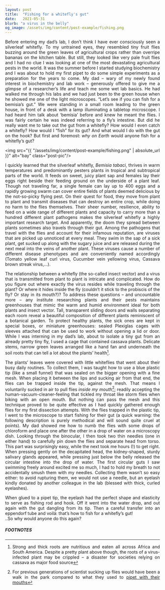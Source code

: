 ```yaml
---
layout: post
title:  "Fishing for a whitefly's gut"
date:   2021-05-31
blurb: "a virus in the belly"
og_image: /assets/img/content/post-example/fishing.png
---
```

<style>body {text-align: justify}</style>

Before entering my dad’s lab, I don’t think I have ever consciously seen a silverleaf whitefly. To my untrained eyes, they resembled tiny fruit flies buzzing around the green leaves of agricultural crops rather than overripe bananas on the kitchen table. But still, they looked like very pale fruit flies and I had no clue I was looking at one of the most devastating agricultural pests in the world. It was the summer before I started studying biochemistry and I was about to hold my first pipet to do some simple experiments as a preparation for the years to come. My dad – wary of my newly found interest in biochemistry and lab work – generously offered to give me a glimpse of a researcher’s life and teach me some wet lab basics. He had walked me through his labs and we had just been to the green house when he showed me one of the light microscopes. “Let’s see if you can fish for a bemisia’s gut.” We were standing in a small room leading to the green house, in front of a desk with a lamp illuminating a tabletop microscope. I had heard him talk about ‘bemisia’ before and knew he meant the flies. I was fairly certain he was indeed referring to a fly’s intestine. But did he really want me to take out the gut from a whitefly? How would I even catch a whitefly? How would I “fish” for its gut? And what would I do with the gut on the hook? But first and foremost: *why on Earth* would anyone fish for a whitefly’s gut?

<img src="{{ "/assets/img/content/post-example/fishing.png" | absolute_url }}" alt="bay" class="post-pic"/>

I quickly learned that the silverleaf whitefly, *Bemisia tabaci*, thrives in warm temperatures and predominantly pesters plants in tropical and subtropical parts of the world. It feeds on sweet, juicy plant sap and females lay their eggs right beside their feeding ground on the underside of a plant leaf. Though not traveling far, a single female can lay up to 400 eggs and a rapidly growing swarm can cover entire fields of plants deemed delicious by the not-so-picky flying pest. On their quest for food, they move from plant to plant and transmit diseases that can destroy an entire crop, while doing no harm to the flies themselves. Their sheer number, resilience, ability to feed on a wide range of different plants and capacity to carry more than a hundred different plant pathogens makes the silverleaf whitefly a highly important research target. And apparently, the doom they spread between plants sometimes also travels through their gut.
Among the pathogens that travel with the flies and account for their infamous reputation, are viruses that are picked up unnoticed at every meal. They swim in the sap of a sick plant, get sucked up along with the sugary juice and are released during the next meal into the veins of another plant. These viruses cause a number of different disease phenotypes and are conveniently named accordingly (Tomato yellow leaf curl virus, Cucumber vein yellowing virus, Cassava brown streak virus,…).


The relationship between a whitefly (the so-called insect vector) and a virus that is transmitted from plant to plant is intricate and complicated. How do you figure out where exactly the virus resides while traveling through the plant? Or where it hides inside the fly (couldn’t it stick to the probiscis of the fly? Or stay in its mouth?)? 
To address these questions – and uncountable more – any institute researching plants and their pests maintains greenhouses that mimic the warm and humid environment ideal for both plants and insect vector. Tall, transparent sliding doors and walls separating each room reveal a beautiful composition of different plants reminiscent of a botanical garden. To protect healthy plants, the sick ones are kept in special boxes, or miniature greenhouses: sealed Plexiglas cages with sleeves attached that can be used to work without opening a lid or door. While I was interning in my dad’s lab, about to isolate a tiny gut from an already pretty tiny fly, I used a cage that contained cassava plants. Delicate stems, narrow green leaves arranged like a hand fan and underneath the soil roots that can tell a lot about the plants’ health[^1]. 

The plants’ leaves were covered with little whiteflies that went about their busy daily routines. To collect them, I was taught how to use a blue plastic tip (like a small funnel) that was sealed on the bigger opening with a fine mesh. When placing it between the lips and sucking air from that end, the flies can be trapped inside the tip, against the mesh. That means I voluntarily sucked in air to pull flies *inside my mouth*[^2]; readily accepting the human-vacuum-cleaner-feeling that tickled my throat like storm flies when biking with an open mouth. But nothing can pass the mesh and this technique proved to be quite effective as I had quickly gathered enough flies for my first dissection attempts. With the flies trapped in the plastic tip, I went to the microscope to start fishing for their gut (a quick warning: the following description is purely methodical and will sound quite cruel at points). My dad showed me how to numb the flies with some drops of chloroform and place one after the other in a drop of water on a microscopy dish. Looking through the binocular, I then took two thin needles (one in either hand) to carefully pin down the flies and separate head from torso. This part was surprisingly easy, while the next took me hours (!) to get right. When pressing gently on the decapitated head, the kidney-shaped, sturdy salivary glands appeared, while pressing just below the belly released the circular intestine into the drop of water. The first circular guts I saw swimming freely around excited me so much, I had to hold my breath to not accidentally smush them with my needles. Collecting them wasn’t so easy either: to avoid rupturing them, we would not use a needle, but an eyelash kindly donated by another colleague in the lab (blessed with thick, curled eyelashes). 

When glued to a pipet tip, the eyelash had the perfect shape and elasticity to serve as fishing rod and hook. Off it went into the water drop, and out again with the gut dangling from its tip. Then a careful transfer into an eppendorf tube and voilá: that’s how to fish for a whitefly’s gut!
<br />
..So why would anyone do this again?




##### FOOTNOTES

[^1]: Strong and thick roots are nutritious and eaten all across Africa and South America. Despite a pretty plant above though, the roots of a virus-infected plant may be crippled – a disaster for societies relying on cassava as major food source
[^2]: For previous generations of scientist sucking up flies would have been a walk in the park compared to what they used to [pipet with their mouths](https://bodyhorrors.wordpress.com/2013/03/20/mouth_pipetting/)


